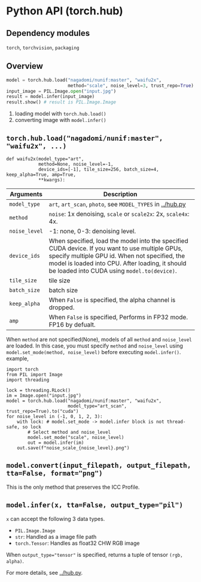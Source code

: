 # Python API (torch.hub)

## Dependency modules

`torch`, `torchvision`, `packaging`

## Overview

```python
model = torch.hub.load("nagadomi/nunif:master", "waifu2x",
                       method="scale", noise_level=3, trust_repo=True).to("cuda")
input_image = PIL.Image.open("input.jpg")
result = model.infer(input_image)
result.show() # result is PIL.Image.Image
```

1. loading model with `torch.hub.load()`
2. converting image with `model.infer()`

## `torch.hub.load("nagadomi/nunif:master", "waifu2x", ...)`

```
def waifu2x(model_type="art",
            method=None, noise_level=-1,
            device_ids=[-1], tile_size=256, batch_size=4, keep_alpha=True, amp=True,
            **kwargs):
```

| Arguments    | Description
|--------------|---------------
| `model_type` | `art`, `art_scan`, `photo`, see `MODEL_TYPES` in [../hub.py](../hub.py)
| `method`     | `noise`: 1x denoising, `scale` or `scale2x`: 2x, `scale4x`: 4x.
| `noise_level`| -1: none, 0-3: denoising level.
| `device_ids` | When specified, load the model into the specified CUDA device. If you want to use multiple GPUs, specify multiple GPU id. When not specified, the model is loaded into CPU. After loading, it should be loaded into CUDA using `model.to(device)`.
| `tile_size`    | tile size
| `batch_size`   | batch size
| `keep_alpha`   | When `False` is specified, the alpha channel is dropped.
| `amp`          | When `False` is specified, Performs in FP32 mode. FP16 by defualt.

When `method` are not specified(None), models of all `method` and `noise_level` are loaded.
In this case, you must specify `method` and `noise_level` using `model.set_mode(method, noise_level)` before executing `model.infer()`.
example,
```
import torch
from PIL import Image
import threading

lock = threading.RLock()
im = Image.open("input.jpg")
model = torch.hub.load("nagadomi/nunif:master", "waifu2x",
                       model_type="art_scan", trust_repo=True).to("cuda")
for noise_level in (-1, 0, 1, 2, 3):
    with lock: # model.set_mode -> model.infer block is not thread-safe, so lock
        # Select method and noise_level
        model.set_mode("scale", noise_level)
        out = model.infer(im)
    out.save(f"noise_scale_{noise_level}.png")
```

## `model.convert(input_filepath, output_filepath, tta=False, format="png")`

This is the only method that preserves the ICC Profile.

## `model.infer(x, tta=False, output_type="pil")`

`x` can accept the following 3 data types.
- `PIL.Image.Image`
- `str`: Handled as a image file path
- `torch.Tensor`: Handles as float32 CHW RGB image

When `output_type="tensor"` is specified, returns a tuple of tensor `(rgb, alpha)`.


For more details, see [../hub.py](../hub.py).
